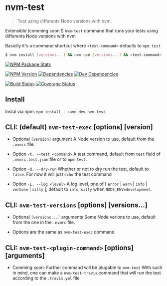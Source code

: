 # nvm-test
> Test using differents Node versions with nvm.

Extensible (comming soon !) `nvm-test` command that runs your tests using
differents Node versions with nvm

Basiclly it's a command shortcut where `<test-command>` defaults to `npm test`
```sh
$ nvm install [versions...] && nvm use [versions...] && <test-command>
```

[npm-url]: https://www.npmjs.org/package/nvm-test
[npm-image]: https://nodei.co/npm/nvm-test.svg?downloads=true&stars=true
[npm-version-image]: https://img.shields.io/npm/v/nvm-test.svg?style=flat-square
[build-url]: https://travis-ci.org/sylvaindethier/nvm-test
[build-image]: https://img.shields.io/travis/sylvaindethier/nvm-test/master.svg?style=flat-square
[coverage-url]: https://coveralls.io/r/sylvaindethier/nvm-test?branch=master
[coverage-image]: https://img.shields.io/coveralls/sylvaindethier/nvm-test.svg?style=flat-square
[deps-image]: https://img.shields.io/david/sylvaindethier/nvm-test.svg?style=flat-square
[deps-url]: https://david-dm.org/sylvaindethier/nvm-test#info=dependencies
[devDeps-image]: https://img.shields.io/david/dev/sylvaindethier/nvm-test.svg?style=flat-square
[devDeps-url]: https://david-dm.org/sylvaindethier/nvm-test#info=devDependencies


[![NPM Package Stats][npm-image]][npm-url]

[![NPM Version][npm-version-image]][npm-url]
[![Dependencies][deps-image]][deps-url]
[![Dev Dependencies][devDeps-image]][devDeps-url]

[![Build Status][build-image]][build-url]
[![Coverage Status][coverage-image]][coverage-url]


## Install
Instal via npm: `npm install --save-dev nvm-test`.

## CLI: (default) `nvm-test-exec` [options] [version]
  * Optional `[version]` argument
A Node version to use, default from the `.nvmrc` file.

  * Option `-t, --test <command>`
A test command, default from `test` field of `.nvmrc.test.json` file
or to `npm test`.

  * Option `-d, --dry-run`
Whether or not to dry run the test, default to `false`. For now it will
just `echo` the test command

  * Option `-L, --log <level>`
A log level, one of [ `error` | `warn` | `info` | `verbose` | `silly` ],
default to `info`, `silly` when `NODE_ENV=development`.

## CLI: `nvm-test-versions` [options] [versions...]
  * Optional `[versions...]` arguments
Some Node verions to use, default from the one in the `.nvmrc` file.

  * Options are the same as `nvm-test-exec` command

## CLI: `nvm-test-<plugin-command>` [options] [arguments]
  * Comming soon: Further command will be plugable to `nvm-test`
With such in mind, one can make a `nvm-test-travis` command that will run the
test according to the `.travis.yml` file
